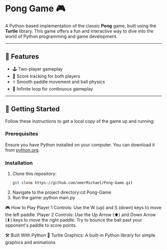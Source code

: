 # Pong Game 🎮

A Python-based implementation of the classic **Pong** game, built using the **Turtle** library. This game offers a fun and interactive way to dive into the world of Python programming and game development.

---

## 📝 Features
- 🕹️ Two-player gameplay
- 🎯 Score tracking for both players
- ⚡ Smooth paddle movement and ball physics
- 🔄 Infinite loop for continuous gameplay

---

## 🚀 Getting Started
Follow these instructions to get a local copy of the game up and running:

### Prerequisites
Ensure you have Python installed on your computer. You can download it from [python.org](https://www.python.org/downloads/).

### Installation
1. Clone this repository:
   ```bash
   git clone https://github.com/omerMichael/Pong-Game.git
2. Navigate to the project directory:cd Pong-Game
3. Run the game: python main.py

🎮 How to Play
Player 1 Controls: Use the W (up) and S (down) keys to move the left paddle.
Player 2 Controls: Use the Up Arrow (⬆) and Down Arrow (⬇) keys to move the right paddle.
Try to bounce the ball past your opponent's paddle to score points.

🛠️ Built With
Python 🐍
Turtle Graphics: A built-in Python library for simple graphics and animations
